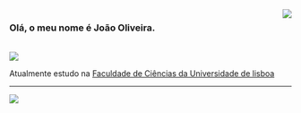 <img align='right' src="https://github-readme-stats.vercel.app/api?username=jotanmiguel&show_icons=true&title_color=783c00&text_color=af552e&icon_color=783c00&bg_color=f8efd4&cache_seconds=2300">

### Olá, o meu nome é João Oliveira.

<br>

<img src="https://img.shields.io/static/v1?label=Overview&message=jotanmiguel&color=f8efd4&style=for-the-badge&logo=GitHub">

<p>

  Atualmente estudo na <a href="https://ciencias.ulisboa.pt/pt/di">Faculdade de Ciências da Universidade de lisboa</a><br/>

</p>

<hr>

<img align="center" style="#ling{display: block; left: 50%; transform: translate(-50%)}" src="https://github-readme-stats.vercel.app/api/top-langs/?username=jotanmiguel&hide=html&layout=compact&theme=default">
